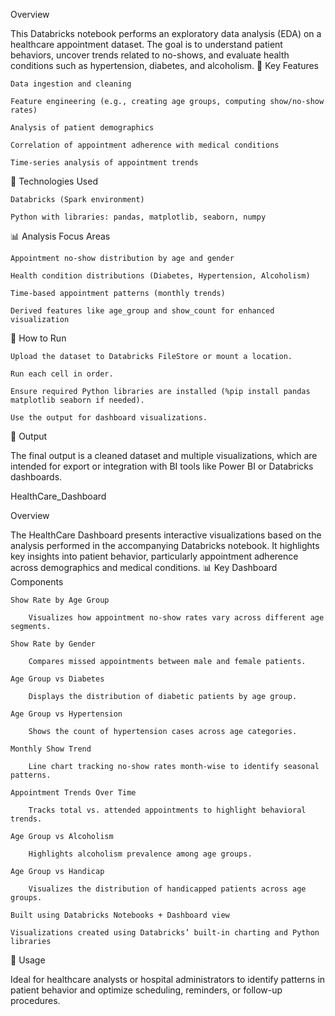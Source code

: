  Overview

This Databricks notebook performs an exploratory data analysis (EDA) on a healthcare appointment dataset. The goal is to understand patient behaviors, uncover trends related to no-shows, and evaluate health conditions such as hypertension, diabetes, and alcoholism.
📂 Key Features

    Data ingestion and cleaning

    Feature engineering (e.g., creating age groups, computing show/no-show rates)

    Analysis of patient demographics

    Correlation of appointment adherence with medical conditions

    Time-series analysis of appointment trends

🔧 Technologies Used

    Databricks (Spark environment)

    Python with libraries: pandas, matplotlib, seaborn, numpy

📊 Analysis Focus Areas

    Appointment no-show distribution by age and gender

    Health condition distributions (Diabetes, Hypertension, Alcoholism)

    Time-based appointment patterns (monthly trends)

    Derived features like age_group and show_count for enhanced visualization

📁 How to Run

    Upload the dataset to Databricks FileStore or mount a location.

    Run each cell in order.

    Ensure required Python libraries are installed (%pip install pandas matplotlib seaborn if needed).

    Use the output for dashboard visualizations.

📌 Output

The final output is a cleaned dataset and multiple visualizations, which are intended for export or integration with BI tools like Power BI or Databricks dashboards.

HealthCare_Dashboard

Overview

The HealthCare Dashboard presents interactive visualizations based on the analysis performed in the accompanying Databricks notebook. It highlights key insights into patient behavior, particularly appointment adherence across demographics and medical conditions.
📊 Key Dashboard Components

    Show Rate by Age Group

        Visualizes how appointment no-show rates vary across different age segments.

    Show Rate by Gender

        Compares missed appointments between male and female patients.

    Age Group vs Diabetes

        Displays the distribution of diabetic patients by age group.

    Age Group vs Hypertension

        Shows the count of hypertension cases across age categories.

    Monthly Show Trend

        Line chart tracking no-show rates month-wise to identify seasonal patterns.

    Appointment Trends Over Time

        Tracks total vs. attended appointments to highlight behavioral trends.

    Age Group vs Alcoholism

        Highlights alcoholism prevalence among age groups.

    Age Group vs Handicap

        Visualizes the distribution of handicapped patients across age groups.

    Built using Databricks Notebooks + Dashboard view

    Visualizations created using Databricks’ built-in charting and Python libraries

📌 Usage

Ideal for healthcare analysts or hospital administrators to identify patterns in patient behavior and optimize scheduling, reminders, or follow-up procedures.
